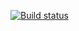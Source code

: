 [![Build status](https://ci.appveyor.com/api/projects/status/pwp1dkp9l35rdjh8?svg=true)](https://ci.appveyor.com/project/zlobryak/bdd-2-4)
